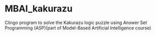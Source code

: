 # MBAI_kakurazu
Clingo program to solve the Kakurazu logic puzzle using Answer Set Programming (ASP)(part of Model-Based Artificial Intelligence course)
